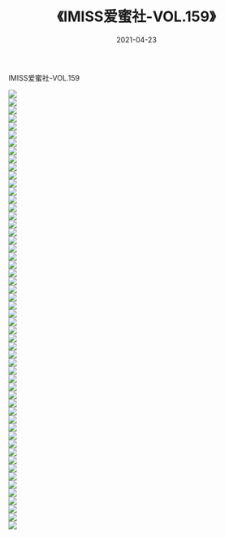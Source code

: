 ﻿---
layout: post
title:  《IMISS爱蜜社-VOL.159》
date:   2021-04-23
img: http://img.660000.xyz/Sharelink/网络美图/2021/IMISS爱蜜社-VOL.159/000.jpg
categories: [美女, 清纯, 唯美]
---

IMISS爱蜜社-VOL.159

  ![](http://img.660000.xyz/Sharelink/网络美图/2021/IMISS爱蜜社-VOL.159/001.jpg) <br> ![](http://img.660000.xyz/Sharelink/网络美图/2021/IMISS爱蜜社-VOL.159/002.jpg) <br> ![](http://img.660000.xyz/Sharelink/网络美图/2021/IMISS爱蜜社-VOL.159/003.jpg) <br> ![](http://img.660000.xyz/Sharelink/网络美图/2021/IMISS爱蜜社-VOL.159/004.jpg) <br> ![](http://img.660000.xyz/Sharelink/网络美图/2021/IMISS爱蜜社-VOL.159/005.jpg) <br> ![](http://img.660000.xyz/Sharelink/网络美图/2021/IMISS爱蜜社-VOL.159/006.jpg) <br> ![](http://img.660000.xyz/Sharelink/网络美图/2021/IMISS爱蜜社-VOL.159/007.jpg) <br> ![](http://img.660000.xyz/Sharelink/网络美图/2021/IMISS爱蜜社-VOL.159/008.jpg) <br> ![](http://img.660000.xyz/Sharelink/网络美图/2021/IMISS爱蜜社-VOL.159/009.jpg) <br> ![](http://img.660000.xyz/Sharelink/网络美图/2021/IMISS爱蜜社-VOL.159/010.jpg) <br> ![](http://img.660000.xyz/Sharelink/网络美图/2021/IMISS爱蜜社-VOL.159/011.jpg) <br> ![](http://img.660000.xyz/Sharelink/网络美图/2021/IMISS爱蜜社-VOL.159/012.jpg) <br> ![](http://img.660000.xyz/Sharelink/网络美图/2021/IMISS爱蜜社-VOL.159/013.jpg) <br> ![](http://img.660000.xyz/Sharelink/网络美图/2021/IMISS爱蜜社-VOL.159/014.jpg) <br> ![](http://img.660000.xyz/Sharelink/网络美图/2021/IMISS爱蜜社-VOL.159/015.jpg) <br> ![](http://img.660000.xyz/Sharelink/网络美图/2021/IMISS爱蜜社-VOL.159/016.jpg) <br> ![](http://img.660000.xyz/Sharelink/网络美图/2021/IMISS爱蜜社-VOL.159/017.jpg) <br> ![](http://img.660000.xyz/Sharelink/网络美图/2021/IMISS爱蜜社-VOL.159/018.jpg) <br> ![](http://img.660000.xyz/Sharelink/网络美图/2021/IMISS爱蜜社-VOL.159/019.jpg) <br> ![](http://img.660000.xyz/Sharelink/网络美图/2021/IMISS爱蜜社-VOL.159/020.jpg) <br> ![](http://img.660000.xyz/Sharelink/网络美图/2021/IMISS爱蜜社-VOL.159/021.jpg) <br> ![](http://img.660000.xyz/Sharelink/网络美图/2021/IMISS爱蜜社-VOL.159/022.jpg) <br> ![](http://img.660000.xyz/Sharelink/网络美图/2021/IMISS爱蜜社-VOL.159/023.jpg) <br> ![](http://img.660000.xyz/Sharelink/网络美图/2021/IMISS爱蜜社-VOL.159/024.jpg) <br> ![](http://img.660000.xyz/Sharelink/网络美图/2021/IMISS爱蜜社-VOL.159/025.jpg) <br> ![](http://img.660000.xyz/Sharelink/网络美图/2021/IMISS爱蜜社-VOL.159/026.jpg) <br> ![](http://img.660000.xyz/Sharelink/网络美图/2021/IMISS爱蜜社-VOL.159/027.jpg) <br> ![](http://img.660000.xyz/Sharelink/网络美图/2021/IMISS爱蜜社-VOL.159/028.jpg) <br> ![](http://img.660000.xyz/Sharelink/网络美图/2021/IMISS爱蜜社-VOL.159/029.jpg) <br> ![](http://img.660000.xyz/Sharelink/网络美图/2021/IMISS爱蜜社-VOL.159/030.jpg) <br> ![](http://img.660000.xyz/Sharelink/网络美图/2021/IMISS爱蜜社-VOL.159/031.jpg) <br> ![](http://img.660000.xyz/Sharelink/网络美图/2021/IMISS爱蜜社-VOL.159/032.jpg) <br> ![](http://img.660000.xyz/Sharelink/网络美图/2021/IMISS爱蜜社-VOL.159/033.jpg) <br> ![](http://img.660000.xyz/Sharelink/网络美图/2021/IMISS爱蜜社-VOL.159/034.jpg) <br> ![](http://img.660000.xyz/Sharelink/网络美图/2021/IMISS爱蜜社-VOL.159/035.jpg) <br> ![](http://img.660000.xyz/Sharelink/网络美图/2021/IMISS爱蜜社-VOL.159/036.jpg) <br> ![](http://img.660000.xyz/Sharelink/网络美图/2021/IMISS爱蜜社-VOL.159/037.jpg) <br> ![](http://img.660000.xyz/Sharelink/网络美图/2021/IMISS爱蜜社-VOL.159/038.jpg) <br> ![](http://img.660000.xyz/Sharelink/网络美图/2021/IMISS爱蜜社-VOL.159/039.jpg) <br> ![](http://img.660000.xyz/Sharelink/网络美图/2021/IMISS爱蜜社-VOL.159/040.jpg) <br> ![](http://img.660000.xyz/Sharelink/网络美图/2021/IMISS爱蜜社-VOL.159/041.jpg) <br> ![](http://img.660000.xyz/Sharelink/网络美图/2021/IMISS爱蜜社-VOL.159/042.jpg) <br> ![](http://img.660000.xyz/Sharelink/网络美图/2021/IMISS爱蜜社-VOL.159/043.jpg) <br> ![](http://img.660000.xyz/Sharelink/网络美图/2021/IMISS爱蜜社-VOL.159/044.jpg) <br> ![](http://img.660000.xyz/Sharelink/网络美图/2021/IMISS爱蜜社-VOL.159/045.jpg) <br> ![](http://img.660000.xyz/Sharelink/网络美图/2021/IMISS爱蜜社-VOL.159/046.jpg) <br> ![](http://img.660000.xyz/Sharelink/网络美图/2021/IMISS爱蜜社-VOL.159/047.jpg) <br> ![](http://img.660000.xyz/Sharelink/网络美图/2021/IMISS爱蜜社-VOL.159/048.jpg) <br> ![](http://img.660000.xyz/Sharelink/网络美图/2021/IMISS爱蜜社-VOL.159/049.jpg) <br> ![](http://img.660000.xyz/Sharelink/网络美图/2021/IMISS爱蜜社-VOL.159/050.jpg) <br> ![](http://img.660000.xyz/Sharelink/网络美图/2021/IMISS爱蜜社-VOL.159/051.jpg) <br> ![](http://img.660000.xyz/Sharelink/网络美图/2021/IMISS爱蜜社-VOL.159/052.jpg) <br> ![](http://img.660000.xyz/Sharelink/网络美图/2021/IMISS爱蜜社-VOL.159/053.jpg) <br> ![](http://img.660000.xyz/Sharelink/网络美图/2021/IMISS爱蜜社-VOL.159/054.jpg) <br>